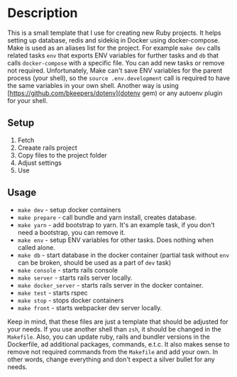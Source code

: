 # Description

This is a small template that I use for creating new Ruby projects. It helps setting up database, redis and sidekiq in Docker using docker-compose. 
Make is used as an aliases list for the project. For example `make dev` calls related tasks `env` that exports ENV variables for further tasks and `db` that calls `docker-compose` with a specific file. You can add new tasks or remove not required.
Unfortunately, Make can't save ENV variables for the parent process (your shell), so the `source .env.development` call is required to have the same variables in your own shell. Another way is using [https://github.com/bkeepers/dotenv](dotenv gem) or any autoenv plugin for your shell.

## Setup

1. Fetch
2. Creaate rails project
3. Copy files to the project folder
4. Adjust settings
5. Use

## Usage

 - `make dev` - setup docker containers
 - `make prepare` - call bundle and yarn install, creates database.
 - `make yarn` - add bootstrap to yarn. It's an example task, if you don't need a bootstrap, you can remove it.
 - `make env` - setup ENV variables for other tasks. Does nothing when called alone.
 - `make db` - start database in the docker container (partial task without `env` can be broken, should be used as a part of `dev` task)
 - `make console` - starts rails console
 - `make server` - starts rails server locally.
 - `make docker_server` - starts rails server in the docker container.
 - `make test` - starts rspec
 - `make stop` - stops docker containers
 - `make front` - starts webpacker dev server locally.

Keep in mind, that these files are just a template that should be adjusted for your needs. If you use another shell than `zsh`, it should be changed in the `Makefile`. Also, you can update ruby, rails and bundler versions in the Dockerfile, ad additional packages, commands, e.t.c. It also makes sense to remove not required commands from the `Makefile` and add your own. In other words, change everything and don't expect a silver bullet for any needs.

